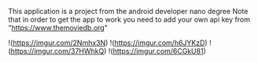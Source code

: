This application is a project from the android developer nano degree
Note that in order to get the app to work you need to add your own api key from "https://www.themoviedb.org"

!(https://imgur.com/2Nmhx3N)
!(https://imgur.com/h6JYKzD)
!(https://imgur.com/37HWhkQ)
!(https://imgur.com/6CGkU81)


